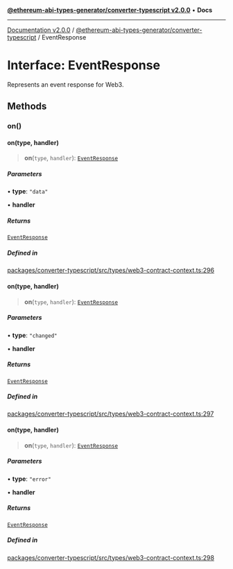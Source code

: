 [**@ethereum-abi-types-generator/converter-typescript v2.0.0**](../README.md) • **Docs**

***

[Documentation v2.0.0](../../../packages.md) / [@ethereum-abi-types-generator/converter-typescript](../README.md) / EventResponse

# Interface: EventResponse

Represents an event response for Web3.

## Methods

### on()

#### on(type, handler)

> **on**(`type`, `handler`): [`EventResponse`](EventResponse.md)

##### Parameters

• **type**: `"data"`

• **handler**

##### Returns

[`EventResponse`](EventResponse.md)

##### Defined in

[packages/converter-typescript/src/types/web3-contract-context.ts:296](https://github.com/niZmosis/ethereum-abi-types-generator/blob/51c0ac8a6ea35330201860f8469daa0efc6ae8f2/packages/converter-typescript/src/types/web3-contract-context.ts#L296)

#### on(type, handler)

> **on**(`type`, `handler`): [`EventResponse`](EventResponse.md)

##### Parameters

• **type**: `"changed"`

• **handler**

##### Returns

[`EventResponse`](EventResponse.md)

##### Defined in

[packages/converter-typescript/src/types/web3-contract-context.ts:297](https://github.com/niZmosis/ethereum-abi-types-generator/blob/51c0ac8a6ea35330201860f8469daa0efc6ae8f2/packages/converter-typescript/src/types/web3-contract-context.ts#L297)

#### on(type, handler)

> **on**(`type`, `handler`): [`EventResponse`](EventResponse.md)

##### Parameters

• **type**: `"error"`

• **handler**

##### Returns

[`EventResponse`](EventResponse.md)

##### Defined in

[packages/converter-typescript/src/types/web3-contract-context.ts:298](https://github.com/niZmosis/ethereum-abi-types-generator/blob/51c0ac8a6ea35330201860f8469daa0efc6ae8f2/packages/converter-typescript/src/types/web3-contract-context.ts#L298)
